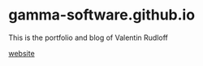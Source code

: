 # gamma-software.github.io
This is the portfolio and blog of Valentin Rudloff

[website](https://gamma-software.github.io/)
